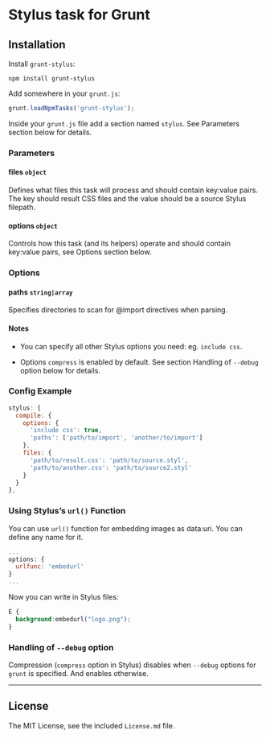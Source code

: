 # Stylus task for Grunt


## Installation

Install `grunt-stylus`:

```
npm install grunt-stylus
```

Add somewhere in your `grunt.js`:

```javascript
grunt.loadNpmTasks('grunt-stylus');
```

Inside your `grunt.js` file add a section named `stylus`. See Parameters section below for details.


### Parameters

#### files ```object```

Defines what files this task will process and should contain key:value pairs. The key should result CSS files and the value should be a source Stylus filepath.

#### options ```object```

Controls how this task (and its helpers) operate and should contain key:value pairs, see Options section below.

### Options

#### paths ```string|array```

Specifies directories to scan for @import directives when parsing.

#### Notes

* You can specify all other Stylus options you need: eg. `include css`.

* Options `compress` is enabled by default. See section Handling of `--debug` option below for details.


### Config Example

``` javascript
stylus: {
  compile: {
    options: {
      'include css': true,
      'paths': ['path/to/import', 'another/to/import']
    },
    files: {
      'path/to/result.css': 'path/to/source.styl',
      'path/to/another.css': 'path/to/source2.styl'
    }
  }
},
```


### Using Stylus’s `url()` Function

You can use `url()` function for embedding images as data:uri. You can define any name for it.

```javascript
...
options: {
  urlfunc: 'embedurl'
}
...
```

Now you can write in Stylus files:

```css
E {
  background:embedurl("logo.png");
}
```


### Handling of `--debug` option

Compression (`compress` option in Stylus) disables when `--debug` options for `grunt` is specified. And enables otherwise.


---

## License

The MIT License, see the included `License.md` file.
